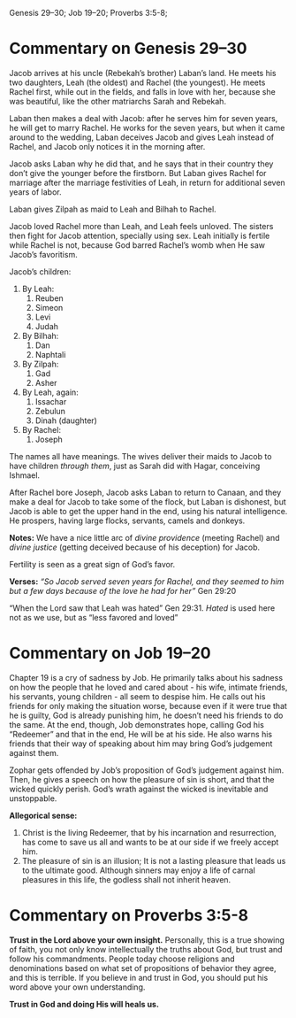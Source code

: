 Genesis 29–30; Job 19–20; Proverbs 3:5-8;
# Commentary on Genesis 29–30
Jacob arrives at his uncle (Rebekah’s brother) Laban’s land. He meets his two daughters, Leah (the oldest) and Rachel (the youngest). He meets Rachel first, while out in the fields, and falls in love with her, because she was beautiful, like the other matriarchs Sarah and Rebekah. 

Laban then makes a deal with Jacob: after he serves him for seven years, he will get to marry Rachel. He works for the seven years, but when it came around to the wedding, Laban deceives Jacob and gives Leah instead of Rachel, and Jacob only notices it in the morning after.

Jacob asks Laban why he did that, and he says that in their country they don’t give the younger before the firstborn. But Laban gives Rachel for marriage after the marriage festivities of Leah, in return for additional seven years of labor.

Laban gives Zilpah as maid to Leah and Bilhah to Rachel.

Jacob loved Rachel more than Leah, and Leah feels unloved. The sisters then fight for Jacob attention, specially using sex. Leah initially is fertile while Rachel is not, because God barred Rachel’s womb when He saw Jacob’s favoritism.

Jacob’s children:
1. By Leah:
	1. Reuben
	2. Simeon
	3. Levi
	4. Judah
2. By Bilhah:
	1. Dan
	2. Naphtali
3. By Zilpah:
	1. Gad
	2. Asher
4. By Leah, again:
	1. Issachar
	2. Zebulun
	3. Dinah (daughter)
5. By Rachel:
	1. Joseph

The names all have meanings. The wives deliver their maids to Jacob to have children *through them*, just as Sarah did with Hagar, conceiving Ishmael.

After Rachel bore Joseph, Jacob asks Laban to return to Canaan, and they make a deal for Jacob to take some of the flock, but Laban is dishonest, but Jacob is able to get the upper hand in the end, using his natural intelligence. He prospers, having large flocks, servants, camels and donkeys.

**Notes:**
We have a nice little arc of *divine providence* (meeting Rachel) and *divine justice* (getting deceived because of his deception) for Jacob.

Fertility is seen as a great sign of God’s favor.

**Verses:**
*“So Jacob served seven years for Rachel, and they seemed to him but a few days because of the love he had for her”* Gen 29:20

“When the Lord saw that Leah was hated” Gen 29:31. *Hated* is used here not as we use, but as “less favored and loved”
# Commentary on Job 19–20

Chapter 19 is a cry of sadness by Job. He primarily talks about his sadness on how the people that he loved and cared about - his wife, intimate friends, his servants, young children - all seem to despise him. He calls out his friends for only making the situation worse, because even if it were true that he is guilty, God is already punishing him, he doesn’t need his friends to do the same. At the end, though, Job demonstrates hope, calling God his “Redeemer” and that in the end, He will be at his side. He also warns his friends that their way of speaking about him may bring God’s judgement against them.

Zophar gets offended by Job’s proposition of God’s judgement against him. Then, he gives a speech on how the pleasure of sin is short, and that the wicked quickly perish. God’s wrath against the wicked is inevitable and unstoppable.

**Allegorical sense:**
1. Christ is the living Redeemer, that by his incarnation and resurrection, has come to save us all and wants to be at our side if we freely accept him.
2. The pleasure of sin is an illusion; It is not a lasting pleasure that leads us to the ultimate good. Although sinners may enjoy a life of carnal pleasures in this life, the godless shall not inherit heaven.
# Commentary on Proverbs 3:5-8

**Trust in the Lord above your own insight.** Personally, this is a true showing of faith, you not only know intellectually the truths about God, but trust and follow his commandments. People today choose religions and denominations based on what set of propositions of behavior they agree, and this is terrible. If you believe in and trust in God, you should put his word above your own understanding.

**Trust in God and doing His will heals us.**